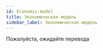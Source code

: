 ```yaml
---
id: Economic-model
title: Экономическая модель
sidebar_label: Экономическая модель
---
```


Пожалуйста, ожидайте перевода

